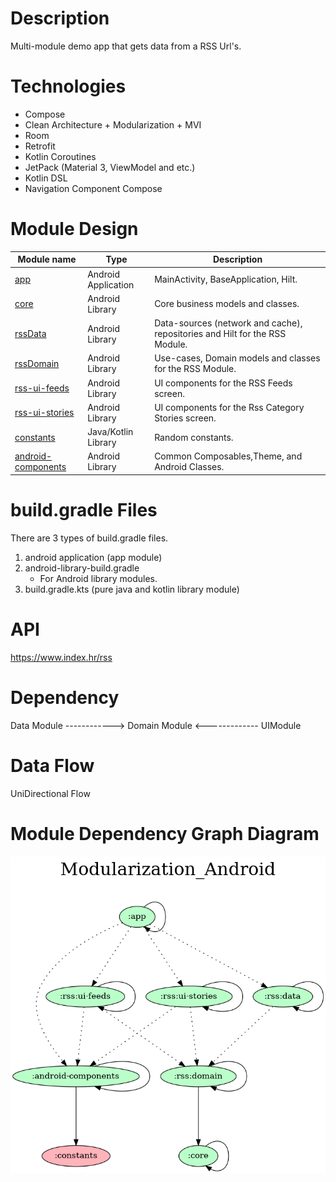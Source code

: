 # Description
Multi-module demo app that gets data from a RSS Url's.

# Technologies
- Compose
- Clean Architecture + Modularization + MVI
- Room 
- Retrofit
- Kotlin Coroutines
- JetPack (Material 3, ViewModel and etc.)
- Kotlin DSL
- Navigation Component Compose

# Module Design

| Module name        | Type                 | Description                                                      |
| -------------      | -------------        | -------------                                                    |
| [app](/app/)                | Android Application  | MainActivity, BaseApplication, Hilt.                |
| [core](/core/)               | Android Library  | Core business models and classes.                                |
| [rssData](/rss/data/)    | Android Library  | Data-sources (network and cache), repositories and Hilt for the RSS Module.            |
| [rssDomain  ](/rss/Domain/)        | Android Library  | Use-cases, Domain models and classes for the RSS Module.                   |
| [rss-ui-feeds](/rss/ui-feeds/)        | Android Library      | UI components for the RSS Feeds screen.                           |
| [rss-ui-stories](/rss/ui-stories/)      | Android Library      | UI components for the Rss Category Stories screen.                         |
| [constants](/constants/)          | Java/Kotlin Library  | Random constants.                                                |
| [android-components](/android-components/)         | Android Library      | Common Composables,Theme, and Android Classes.      

# build.gradle Files
There are 3 types of build.gradle files.
1. android application (app module)
1. android-library-build.gradle
    - For Android library modules.
1. build.gradle.kts (pure java and kotlin library module)

# API
https://www.index.hr/rss

# Dependency 
Data Module ------------> Domain Module <------------- UIModule

# Data Flow
UniDirectional Flow


# Module Dependency Graph Diagram
![](gradle/dependency-graph/project.dot.png)
